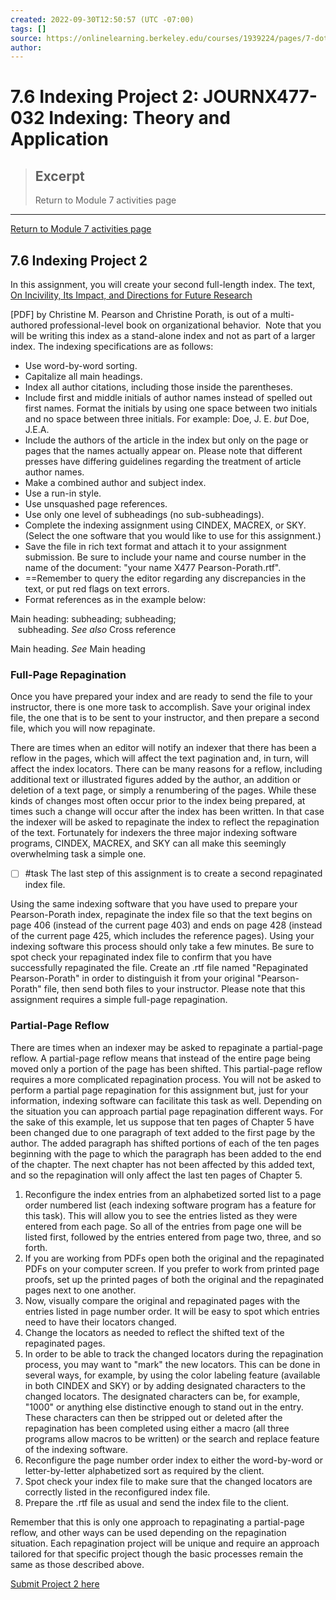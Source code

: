 ```yaml
---
created: 2022-09-30T12:50:57 (UTC -07:00)
tags: []
source: https://onlinelearning.berkeley.edu/courses/1939224/pages/7-dot-6-indexing-project-2
author: 
---
```




# 7.6 Indexing Project 2: JOURNX477-032 Indexing: Theory and Application

> ## Excerpt
> Return to Module 7 activities page

---
[Return to Module 7 activities page](https://onlinelearning.berkeley.edu/courses/1939224/pages/module-7 "Module 7")

## 7.6 Indexing Project 2

In this assignment, you will create your second full-length index. The text, [On Incivility, Its Impact, and Directions for Future Research](https://onlinelearning.berkeley.edu/courses/1939224/files/233565897/download?wrap=1 "unit07griffin.pdf")

\[PDF\] by Christine M. Pearson and Christine Porath, is out of a multi-authored professional-level book on organizational behavior.  Note that you will be writing this index as a stand-alone index and not as part of a larger index. The indexing specifications are as follows:

-   Use word-by-word sorting.
-   Capitalize all main headings.
-   Index all author citations, including those inside the parentheses.
-   Include first and middle initials of author names instead of spelled out first names. Format the initials by using one space between two initials and no space between three initials. For example: Doe, J. E. _but_ Doe, J.E.A.
-   Include the authors of the article in the index but only on the page or pages that the names actually appear on. Please note that different presses have differing guidelines regarding the treatment of article author names.
-   Make a combined author and subject index.
-   Use a run-in style.
-   Use unsquashed page references.
-   Use only one level of subheadings (no sub-subheadings).
-   Complete the indexing assignment using CINDEX, MACREX, or SKY. (Select the one software that you would like to use for this assignment.)
-   Save the file in rich text format and attach it to your assignment submission. Be sure to include your name and course number in the name of the document: "your name X477 Pearson-Porath.rtf".
-  ==Remember to query the editor regarding any discrepancies in the text, or put red flags on text errors.
-   Format references as in the example below:

Main heading: subheading; subheading;  
   subheading. _See also_ Cross reference

Main heading. _See_ Main heading

### Full-Page Repagination

Once you have prepared your index and are ready to send the file to your instructor, there is one more task to accomplish. Save your original index file, the one that is to be sent to your instructor, and then prepare a second file, which you will now repaginate.

There are times when an editor will notify an indexer that there has been a reflow in the pages, which will affect the text pagination and, in turn, will affect the index locators. There can be many reasons for a reflow, including additional text or illustrated figures added by the author, an addition or deletion of a text page, or simply a renumbering of the pages. While these kinds of changes most often occur prior to the index being prepared, at times such a change will occur after the index has been written. In that case the indexer will be asked to repaginate the index to reflect the repagination of the text. Fortunately for indexers the three major indexing software programs, CINDEX, MACREX, and SKY can all make this seemingly overwhelming task a simple one.

- [ ] #task The last step of this assignment is to create a second repaginated index file.

Using the same indexing software that you have used to prepare your Pearson-Porath index, repaginate the index file so that the text begins on page 406 (instead of the current page 403) and ends on page 428 (instead of the current page 425, which includes the reference pages). Using your indexing software this process should only take a few minutes. Be sure to spot check your repaginated index file to confirm that you have successfully repaginated the file. Create an .rtf file named "Repaginated Pearson-Porath" in order to distinguish it from your original "Pearson-Porath" file, then send both files to your instructor. Please note that this assignment requires a simple full-page repagination.

### Partial-Page Reflow

There are times when an indexer may be asked to repaginate a partial-page reflow. A partial-page reflow means that instead of the entire page being moved only a portion of the page has been shifted. This partial-page reflow requires a more complicated repagination process. You will not be asked to perform a partial page repagination for this assignment but, just for your information, indexing software can facilitate this task as well. Depending on the situation you can approach partial page repagination different ways. For the sake of this example, let us suppose that ten pages of Chapter 5 have been changed due to one paragraph of text added to the first page by the author. The added paragraph has shifted portions of each of the ten pages beginning with the page to which the paragraph has been added to the end of the chapter. The next chapter has not been affected by this added text, and so the repagination will only affect the last ten pages of Chapter 5.

1.  Reconfigure the index entries from an alphabetized sorted list to a page order numbered list (each indexing software program has a feature for this task). This will allow you to see the entries listed as they were entered from each page. So all of the entries from page one will be listed first, followed by the entries entered from page two, three, and so forth.
2.  If you are working from PDFs open both the original and the repaginated PDFs on your computer screen. If you prefer to work from printed page proofs, set up the printed pages of both the original and the repaginated pages next to one another.
3.  Now, visually compare the original and repaginated pages with the entries listed in page number order. It will be easy to spot which entries need to have their locators changed.
4.  Change the locators as needed to reflect the shifted text of the repaginated pages.
5.  In order to be able to track the changed locators during the repagination process, you may want to "mark" the new locators. This can be done in several ways, for example, by using the color labeling feature (available in both CINDEX and SKY) or by adding designated characters to the changed locators. The designated characters can be, for example, "1000" or anything else distinctive enough to stand out in the entry. These characters can then be stripped out or deleted after the repagination has been completed using either a macro (all three programs allow macros to be written) or the search and replace feature of the indexing software.
6.  Reconfigure the page number order index to either the word-by-word or letter-by-letter alphabetized sort as required by the client.
7.  Spot check your index file to make sure that the changed locators are correctly listed in the reconfigured index file.
8.  Prepare the .rtf file as usual and send the index file to the client.

Remember that this is only one approach to repaginating a partial-page reflow, and other ways can be used depending on the repagination situation. Each repagination project will be unique and require an approach tailored for that specific project though the basic processes remain the same as those described above.

[Submit Project 2 here](https://onlinelearning.berkeley.edu/courses/1939224/assignments/26460030 "Indexing Project 2")
